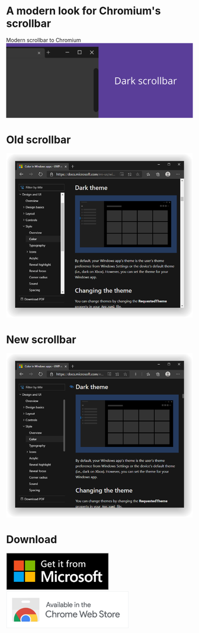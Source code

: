# A modern look for Chromium's scrollbar
Modern scrollbar to Chromium
![](images/bloco-promocional-grande.png)

# Old scrollbar
 ![](images/old.PNG)

 # New scrollbar
  ![](images/new.PNG)

# Download
<a href="https://microsoftedge.microsoft.com/addons/detail/jdbpfpgndomljaenddimhmdocncakhlg" target="_blank">
    <img src="images/microsoft-store.png" height="100px" alt="Get it from Microsoft" />
</a>
<a target="_blank">
    <img src="images/chrome-web-store.png" height="100px" alt="soon" />
</a>